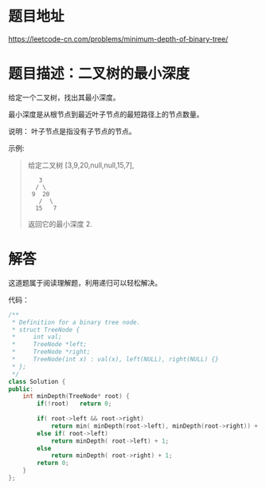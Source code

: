 # 题目地址

https://leetcode-cn.com/problems/minimum-depth-of-binary-tree/

# 题目描述：二叉树的最小深度
给定一个二叉树，找出其最小深度。

最小深度是从根节点到最近叶子节点的最短路径上的节点数量。

说明： 叶子节点是指没有子节点的节点。

示例:
>给定二叉树 [3,9,20,null,null,15,7],
>```
>    3
>   / \
>  9  20
>    /  \
>   15   7
>```
>返回它的最小深度  2.


# 解答

这道题属于阅读理解题，利用递归可以轻松解决。

代码：
```cpp
/**
 * Definition for a binary tree node.
 * struct TreeNode {
 *     int val;
 *     TreeNode *left;
 *     TreeNode *right;
 *     TreeNode(int x) : val(x), left(NULL), right(NULL) {}
 * };
 */
class Solution {
public:
    int minDepth(TreeNode* root) {
        if(!root)   return 0;
        
        if( root->left && root->right)
            return min( minDepth(root->left), minDepth(root->right)) + 1;
        else if( root->left)
            return minDepth( root->left) + 1;
        else
            return minDepth( root->right) + 1;
        return 0;
    }
};
```
